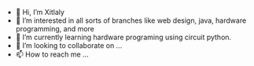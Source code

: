 - 👋 Hi, I’m Xitlaly
- 👀 I’m interested in all sorts of branches like web design, java, hardware programming, and more
- 🌱 I’m currently learning hardware programing using circuit python.
- 💞️ I’m looking to collaborate on ...
- 📫 How to reach me ...

<!---
Xitlaly-P/Xitlaly-P is a ✨ special ✨ repository because its `README.md` (this file) appears on your GitHub profile.
You can click the Preview link to take a look at your changes.
--->
